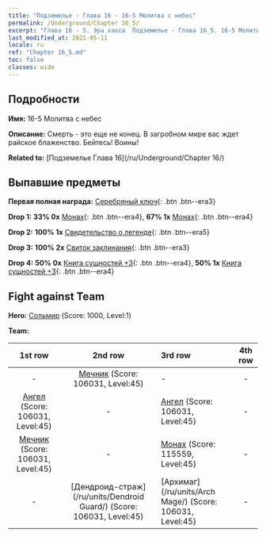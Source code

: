 ```yaml
---
title: "Подземелье - Глава 16 - 16-5 Молитва с небес"
permalink: /Underground/Chapter 16_5/
excerpt: "Глава 16 - 5. Эра хаоса  Подземелье - Глава 16_5. 16-5 Молитва с небес"
last_modified_at: 2021-05-11
locale: ru
ref: "Chapter 16_5.md"
toc: false
classes: wide
---
```


## Подробности

 **Имя:** 16-5 Молитва с небес

 **Описание:** Смерть - это еще не конец. В загробном мире вас ждет райское блаженство. Бейтесь! Воины!

 **Related to:** [Подземелье Глава 16](/ru/Underground/Chapter 16/)

## Выпавшие предметы

 **Первая полная награда:** [Серебряный ключ](/ItemsRU/con_693/){: .btn .btn--era3}

 **Drop 1:** **33% 0x** [Монах](/ItemsRU/unt_194/){: .btn .btn--era4}, **67% 1x** [Монах](/ItemsRU/unt_194/){: .btn .btn--era4}

 **Drop 2:** **100% 1x** [Свидетельство о легенде](/ItemsRU/mat_67/){: .btn .btn--era5}

 **Drop 3:** **100% 2x** [Свиток заклинания](/ItemsRU/con_694/){: .btn .btn--era3}

 **Drop 4:** **50% 0x** [Книга сущностей +3](/ItemsRU/mat_60/){: .btn .btn--era4}, **50% 1x** [Книга сущностей +3](/ItemsRU/mat_60/){: .btn .btn--era4}


## Fight against Team
 **Hero:** [Сольмир](/ru/heroes/Solmyr/) (Score: 1000, Level:1)

 **Team:**


  | 1st row | 2nd row | 3rd row | 4th row |
  |:----:|:----:|:----|:----:|
  | - | [Мечник](/ru/units/Swordsman/) (Score: 106031, Level:45)  | - | - |
  | [Ангел](/ru/units/Angel/) (Score: 106031, Level:45)  | - | [Ангел](/ru/units/Angel/) (Score: 106031, Level:45)  | - |
  | [Мечник](/ru/units/Swordsman/) (Score: 106031, Level:45)  | - | [Монах](/ru/units/Monk/) (Score: 115559, Level:45)  | - |
  | - | [Дендроид-страж](/ru/units/Dendroid Guard/) (Score: 106031, Level:45)  | [Архимаг](/ru/units/Arch Mage/) (Score: 106031, Level:45)  | - |


